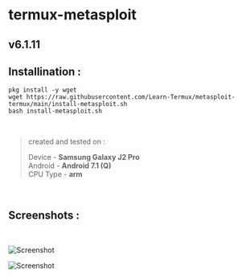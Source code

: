 # termux-metasploit 

## v6.1.11

## Installination :

```
pkg install -y wget 
wget https://raw.githubusercontent.com/Learn-Termux/metasploit-termux/main/install-metasploit.sh
bash install-metasploit.sh
```
<br/>

> created and tested on :
>
> Device - **Samsung Galaxy J2 Pro** <br />
> Android - **Android 7.1 (Q)** <br />
> CPU Type - **arm**

<br/>

## Screenshots :

<br/>

![Screenshot](https://raw.githubusercontent.com/Learn-Termux/Img/main/Screenshot_20211014-190808.jpg)

![Screenshot](https://raw.githubusercontent.com/Learn-Termux/Img/main/Screenshot_20211014-190708.jpg)

